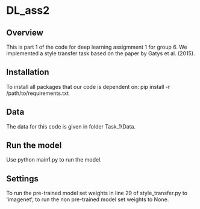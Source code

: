# DL_ass2
## Overview
This is part 1 of the code for deep learning assigmment 1 for group 6. We implemented a 
style transfer task based on the paper by Gatys et al. (2015).

## Installation
To install all packages that our code is dependent on:
pip install -r /path/to/requirements.txt

## Data
The data for this code is given in folder Task_1\Data.

## Run the model
Use python main1.py to run the model.

## Settings
To run the pre-trained model set weights in line 29 of style_transfer.py to 'imagenet', 
to run the non pre-trained model set weights to None.
